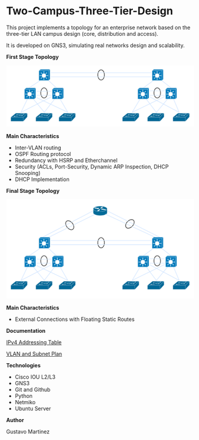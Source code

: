 # Two-Campus-Three-Tier-Design

This project implements a topology for an enterprise network based on the three-tier LAN campus design (core, distribution and access).

It is developed on GNS3, simulating real networks design and scalability.

**First Stage Topology**

![Topología de red](diagrams/first_stage_topology.png)


**Main Characteristics**

- Inter-VLAN routing
- OSPF Routing protocol
- Redundancy with HSRP and Etherchannel
- Security (ACLs, Port-Security, Dynamic ARP Inspection, DHCP Snooping)
- DHCP Implementation

 **Final Stage Topology** 

 ![Topología de red](diagrams/finalstage_topology.png)
 

 **Main Characteristics**
 
- External Connections with Floating Static Routes

**Documentation**

[IPv4 Addressing Table](docs/ip_addressing) 

[VLAN and Subnet Plan](docs/vlan-and-subnet-plan)


**Technologies**

- Cisco IOU L2/L3
- GNS3
- Git and Github
- Python
- Netmiko
- Ubuntu Server



**Author** 

Gustavo Martinez


